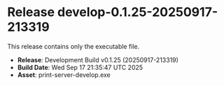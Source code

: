 # Release develop-0.1.25-20250917-213319

This release contains only the executable file.

- **Release**: Development Build v0.1.25 (20250917-213319)
- **Build Date**: Wed Sep 17 21:35:47 UTC 2025
- **Asset**: print-server-develop.exe
